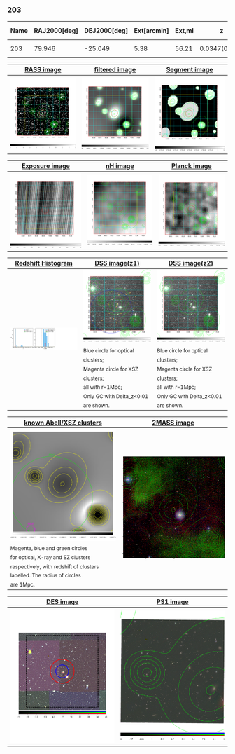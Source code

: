 <div STYLE="page-break-after: always;"></div>

### 203

|Name|RAJ2000[deg]|DEJ2000[deg] |Ext[arcmin]| Ext,ml | z | z_src| C|GC(XSZ,Delta_z<0.01)| GC(OPT,Delta_z<0.01)|GC| R_sig[arcmin] | R500[arcmin] | R500[Mpc]| CRsig[c/s] | CR500[c/s] |L500[1E44 erg/s]|F500[1E-12 erg/s/cm^2]| M500[1E14 Msun]|Tx[keV]|Cnt_sig|Beta|Rc[arcmin]|Comment|Alias|
|---|---|---|---|---|---|------|---|--------|---------|----------|---|---|---|---|---|---|---|---|---|---|---|---|---|---|
|203| 79.946| -25.049| 5.38| 56.21| 0.0347(0.005)| z1, z_opt| S| -| N| N| 9.775| 12.952| 0.537| 0.135(0.034)| 0.142(0.036)| 0.063(0.012)| 2.254(0.441)| 0.45(0.05)| 1.33(0.08)| 63.0| 0.865(-0.144+0.096)| 7.178(-1.391+1.057)| -| t276|

|[RASS image](../image/203/203_img.pdf)|[filtered image](../image/203/203_fil.pdf)|[Segment image](../image/203/203_seg.pdf)|
|-------------------|--------------------|-------------------|
| <img src="../image/203/203_img.png" width="300">  | <img src="../image/203/203_fil.png" width="300">   | <img src="../image/203/203_seg.png" width="300">  |

|[Exposure image](../image/203/203_mex.pdf)| [nH image](../image/203/203_nh.pdf)| [Planck image](../image/203/203_p.pdf)|
|-------------------|--------------------|-------------------|
|<img src="../image/203/203_mex.png" width="300">   | <img src="../image/203/203_nh.png" width="300">    | <img src="../image/203/203_p.png" width="300"> |

|[Redshift Histogram](../image/203/203_zg.pdf) | [DSS image(z1)](../image/203/203_dss_z1.pdf)      |  [DSS image(z2)](../image/203/203_dss_z2.pdf)    |
|-------------------|--------------------|-------------------|
|<img src="../image/203/203_zg.png" width="300"> |<img src="../image/203/203_dss_z1.png" width="300"> <sub><br>Blue circle for optical clusters; <br>Magenta circle for XSZ clusters; <br>all with r=1Mpc; <br>Only GC with Delta_z<0.01 are shown. </sub>| <img src="../image/203/203_dss_z2.png" width="300"><sub><br>Blue circle for optical clusters; <br>Magenta circle for XSZ clusters; <br>all with r=1Mpc; <br>Only GC with Delta_z<0.01 are shown. </sub> |

|[known Abell/XSZ clusters](../image/203/203_gc.pdf) | [2MASS image](../image/203/203_2mass.pdf)      |
|-------------------|-------------------|
|<img src=../image/203/203_gc.png width="300"> <br><sub>Magenta, blue and green circles <br>for optical, X-ray and SZ clusters <br>respectively, with redshift of clusters <br>labelled. The radius of circles <br>are 1Mpc.</sub>|<img src="../image/203/203_2mass.png" width="300">  |

|[DES image](../image/203/203_des.pdf)   |[PS1 image](../image/203/203_ps1.pdf)            |
|-------------------|-------------------|
| <img src="../image/203/203_des.pdf" width="300">  | <img src="../image/203/203_ps1.pdf" width="300">  |
